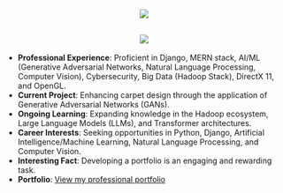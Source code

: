 
<h1 align="center">
  <a href="https://git.io/typing-svg">
    <img src="https://readme-typing-svg.herokuapp.com/?lines=Hi+👋;+I'm+Sailesh+Shiwakoti!;&center=true&size=30">
  </a>
</h1>


<h2 align="center">
  <a href="https://git.io/typing-svg">
    <img src="https://readme-typing-svg.herokuapp.com/?lines=Computer+Engineer+From+Nepal;10101011;0101011;00000000000000;100000000;11011111111111;&center=true&size=20">
    
    
  </a>
</h2>

- **Professional Experience**: Proficient in Django, MERN stack, AI/ML (Generative Adversarial Networks, Natural Language Processing, Computer Vision), Cybersecurity, Big Data (Hadoop Stack), DirectX 11, and OpenGL.
- **Current Project**: Enhancing carpet design through the application of Generative Adversarial Networks (GANs).
- **Ongoing Learning**: Expanding knowledge in the Hadoop ecosystem, Large Language Models (LLMs), and Transformer architectures.
- **Career Interests**: Seeking opportunities in Python, Django, Artificial Intelligence/Machine Learning, Natural Language Processing, and Computer Vision.
- **Interesting Fact**: Developing a portfolio is an engaging and rewarding task.
- **Portfolio**: [View my professional portfolio](https://www.youtube.com/channel/UCBH8YX4ZXAoGTGdFoz2dpGw)

<div align="center">

  <br />
 
  <br />
  <br />
  <br />
</div>
